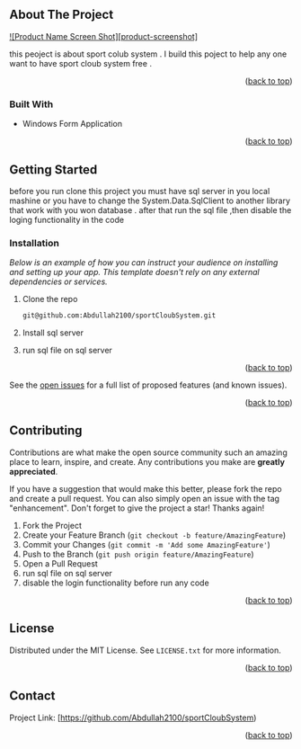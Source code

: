 
<!-- PROJECT LOGO -->



<!-- ABOUT THE PROJECT -->
## About The Project

[![Product Name Screen Shot][product-screenshot]](https://example.com)

this peoject is about sport colub system . I build this poject to help any one want to have sport cloub system free . 

<p align="right">(<a href="#readme-top">back to top</a>)</p>



### Built With


* Windows Form Application

<p align="right">(<a href="#readme-top">back to top</a>)</p>



<!-- GETTING STARTED -->
## Getting Started

before you run clone this project you must have sql server in you local mashine or you have to change the System.Data.SqlClient to another library that work with you won database .
after that run the sql file ,then disable the loging functionality in the code 

### Installation

_Below is an example of how you can instruct your audience on installing and setting up your app. This template doesn't rely on any external dependencies or services._

1. Clone the repo
   ```sh
   git@github.com:Abdullah2100/sportCloubSystem.git
   ```
2. Install sql server 
   
3. run sql file on sql server 


<p align="right">(<a href="#readme-top">back to top</a>)</p>









See the [open issues](https://github.com/Abdullah2100/sportCloubSystem/issues) for a full list of proposed features (and known issues).

<p align="right">(<a href="#readme-top">back to top</a>)</p>



<!-- CONTRIBUTING -->
## Contributing

Contributions are what make the open source community such an amazing place to learn, inspire, and create. Any contributions you make are **greatly appreciated**.

If you have a suggestion that would make this better, please fork the repo and create a pull request. You can also simply open an issue with the tag "enhancement".
Don't forget to give the project a star! Thanks again!

1. Fork the Project
2. Create your Feature Branch (`git checkout -b feature/AmazingFeature`)
3. Commit your Changes (`git commit -m 'Add some AmazingFeature'`)
4. Push to the Branch (`git push origin feature/AmazingFeature`)
5. Open a Pull Request
6. run sql file on sql server
7. disable the login functionality before run any code

<p align="right">(<a href="#readme-top">back to top</a>)</p>



<!-- LICENSE -->
## License

Distributed under the MIT License. See `LICENSE.txt` for more information.

<p align="right">(<a href="#readme-top">back to top</a>)</p>



<!-- CONTACT -->
## Contact

Project Link: [https://github.com/Abdullah2100/sportCloubSystem)

<p align="right">(<a href="#readme-top">back to top</a>)</p>






